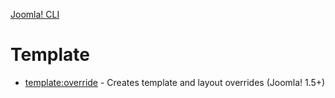 [Joomla! CLI](../index.md)
# Template

- [template:override](override.md) - Creates template and layout overrides (Joomla! 1.5+)
